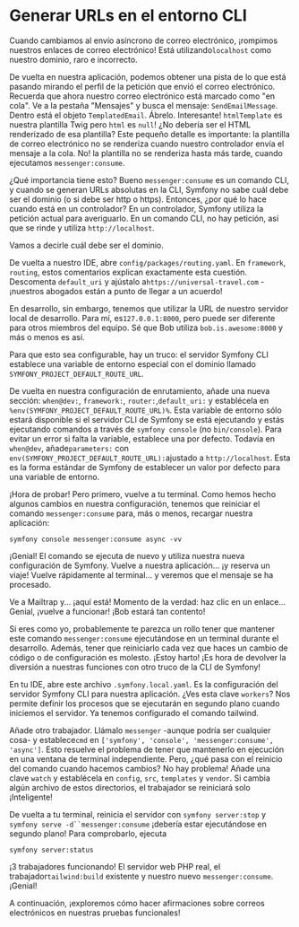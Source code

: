 # Generar URLs en el entorno CLI

Cuando cambiamos al envío asíncrono de correo electrónico, ¡rompimos nuestros enlaces de correo electrónico! Está utilizando`localhost` como nuestro dominio, raro e incorrecto.

De vuelta en nuestra aplicación, podemos obtener una pista de lo que está pasando mirando el perfil de la petición que envió el correo electrónico. Recuerda que ahora nuestro correo electrónico está marcado como "en cola". Ve a la pestaña "Mensajes" y busca el mensaje: `SendEmailMessage`. Dentro está el objeto `TemplatedEmail`. Ábrelo. Interesante! `htmlTemplate` es nuestra plantilla Twig pero `html` es `null`! ¿No debería ser el HTML renderizado de esa plantilla? Este pequeño detalle es importante: la plantilla de correo electrónico no se renderiza cuando nuestro controlador envía el mensaje a la cola. No! la plantilla no se renderiza hasta más tarde, cuando ejecutamos `messenger:consume`.

¿Qué importancia tiene esto? Bueno `messenger:consume` es un comando CLI, y cuando se generan URLs absolutas en la CLI, Symfony no sabe cuál debe ser el dominio (o si debe ser http o https). Entonces, ¿por qué lo hace cuando está en un controlador? En un controlador, Symfony utiliza la petición actual para averiguarlo. En un comando CLI, no hay petición, así que se rinde y utiliza `http://localhost`.

Vamos a decirle cuál debe ser el dominio.

De vuelta a nuestro IDE, abre `config/packages/routing.yaml`. En `framework`, `routing`, estos comentarios explican exactamente esta cuestión. Descomenta `default_uri` y ajústalo a`https://universal-travel.com` - ¡nuestros abogados están a punto de llegar a un acuerdo!

En desarrollo, sin embargo, tenemos que utilizar la URL de nuestro servidor local de desarrollo. Para mí, es`127.0.0.1:8000`, pero puede ser diferente para otros miembros del equipo. Sé que Bob utiliza `bob.is.awesome:8000` y más o menos es así.

Para que esto sea configurable, hay un truco: el servidor Symfony CLI establece una variable de entorno especial con el dominio llamado `SYMFONY_PROJECT_DEFAULT_ROUTE_URL`.

De vuelta en nuestra configuración de enrutamiento, añade una nueva sección: `when@dev:`, `framework:`, `router:`,`default_uri:` y establécela en `%env(SYMFONY_PROJECT_DEFAULT_ROUTE_URL)%`. Esta variable de entorno sólo estará disponible si el servidor CLI de Symfony se está ejecutando y estás ejecutando comandos a través de `symfony console` (no `bin/console`). Para evitar un error si falta la variable, establece una por defecto. Todavía en `when@dev`, añade`parameters:` con `env(SYMFONY_PROJECT_DEFAULT_ROUTE_URL):`ajustado a `http://localhost`. Esta es la forma estándar de Symfony de establecer un valor por defecto para una variable de entorno.

¡Hora de probar! Pero primero, vuelve a tu terminal. Como hemos hecho algunos cambios en nuestra configuración, tenemos que reiniciar el comando `messenger:consume` para, más o menos, recargar nuestra aplicación:

```terminal-silent
symfony console messenger:consume async -vv
```

¡Genial! El comando se ejecuta de nuevo y utiliza nuestra nueva configuración de Symfony. Vuelve a nuestra aplicación... ¡y reserva un viaje! Vuelve rápidamente al terminal... y veremos que el mensaje se ha procesado.

Ve a Mailtrap y... ¡aquí está! Momento de la verdad: haz clic en un enlace... Genial, ¡vuelve a funcionar! ¡Bob estará tan contento!

Si eres como yo, probablemente te parezca un rollo tener que mantener este comando `messenger:consume` ejecutándose en un terminal durante el desarrollo. Además, tener que reiniciarlo cada vez que haces un cambio de código o de configuración es molesto. ¡Estoy harto! ¡Es hora de devolver la diversión a nuestras funciones con otro truco de la CLI de Symfony!

En tu IDE, abre este archivo `.symfony.local.yaml`. Es la configuración del servidor Symfony CLI para nuestra aplicación. ¿Ves esta clave `workers`? Nos permite definir los procesos que se ejecutarán en segundo plano cuando iniciemos el servidor. Ya tenemos configurado el comando tailwind.

Añade otro trabajador. Llámalo `messenger` -aunque podría ser cualquier cosa- y establece`cmd` en `['symfony', 'console', 'messenger:consume', 'async']`. Esto resuelve el problema de tener que mantenerlo en ejecución en una ventana de terminal independiente. Pero, ¿qué pasa con el reinicio del comando cuando hacemos cambios? No hay problema! Añade una clave `watch` y establécela en `config`, `src`, `templates` y `vendor`. Si cambia algún archivo de estos directorios, el trabajador se reiniciará solo ¡Inteligente!

De vuelta a tu terminal, reinicia el servidor con `symfony server:stop` y `symfony serve -d``messenger:consume` ¡debería estar ejecutándose en segundo plano! Para comprobarlo, ejecuta

```terminal
symfony server:status
```

¡3 trabajadores funcionando! El servidor web PHP real, el trabajador`tailwind:build` existente y nuestro nuevo `messenger:consume`. ¡Genial!

A continuación, ¡exploremos cómo hacer afirmaciones sobre correos electrónicos en nuestras pruebas funcionales!
